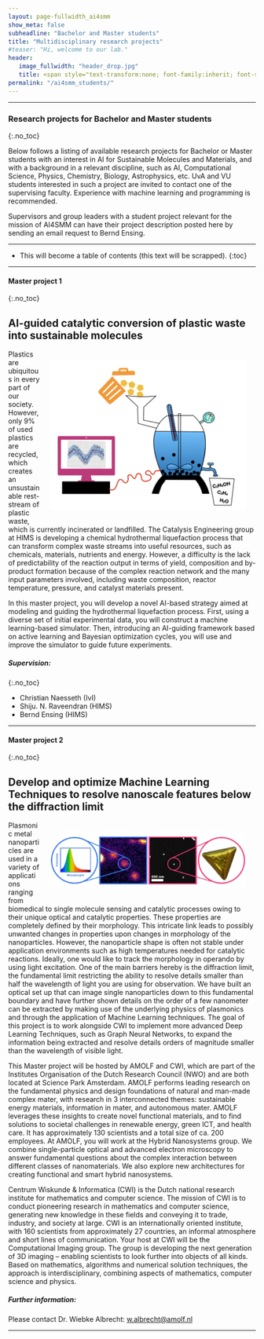 ```yaml
---
layout: page-fullwidth_ai4smm 
show_meta: false
subheadline: "Bachelor and Master students"
title: "Multidisciplinary research projects"
#teaser: "Hi, welcome to our lab."
header:
   image_fullwidth: "header_drop.jpg"
   title: <span style="text-transform:none; font-family:inherit; font-size:1.2em;">AI4SMM Student projects</span> <br>  <span style="text-transform:none; font-family:FontAwesome,Gill Sans; font-size:0.5em;">Artificial Intelligence for Sustainable Molecules and Materials</span>
permalink: "/ai4smm_students/"
---
```


---

### Research projects for Bachelor and Master students
{:.no_toc}

Below follows a listing of available research projects for Bachelor or Master students
with an interest in AI for Sustainable Molecules and Materials, and with
a background in a relevant discipline, such as AI, Computational Science, Physics, Chemistry,
Biology, Astrophysics, etc. UvA and VU students interested in such a project are 
invited to contact one of the supervising faculty. Experience with machine learning and 
programming is recommended.  

Supervisors and group leaders with a student project relevant for the mission of AI4SMM 
can have their project description posted here by sending an email request to Bernd Ensing.

----------------------------------------------
* This will become a table of contents (this text will be scrapped).
{:toc}
----------------------------------------------

#### Master project 1
{:.no_toc}
## AI-guided catalytic conversion of plastic waste into sustainable molecules

<img src="../images//ai4smm_student_project1.png"
     alt="Project1"
     width="400"
     style="float: right; margin: 20px;" />

Plastics are ubiquitous in every part of our society. However, only 9%
of used plastics are recycled, which creates an unsustainable
rest-stream of plastic waste, which is currently incinerated or
landfilled. The Catalysis Engineering group at HIMS is developing a
chemical hydrothermal liquefaction process that can transform complex
waste streams into useful resources, such as chemicals, materials,
nutrients and energy. However, a difficulty is the lack of predictability of
the reaction output in terms of yield, composition and by-product
formation because of the complex reaction network and the many input
parameters involved, including waste composition, reactor temperature,
pressure, and catalyst materials present.

In this master project, you will develop a novel AI-based strategy
aimed at modeling and guiding the hydrothermal liquefaction
process. First, using a diverse set of initial experimental data, you
will construct a machine learning-based simulator. Then,
introducing an AI-guiding framework based on active learning and
Bayesian optimization cycles, you will use and improve the simulator to
guide future experiments.

##### Supervision:
{:.no_toc}
 * Christian Naesseth (IvI)
 * Shiju. N. Raveendran (HIMS)
 * Bernd Ensing (HIMS)
 
----------------------------------------------


#### Master project 2
{:.no_toc}
## Develop and optimize Machine Learning Techniques to resolve nanoscale features below the diffraction limit

<img src="../images//ai4smm_student_project2.png"
     alt="Project1"
     width="400"
     style="float: right; margin: 20px;" />

Plasmonic metal nanoparticles are used in a variety of applications
ranging from biomedical to single molecule sensing and catalytic
processes owing to their unique optical and catalytic properties. These
properties are completely defined by their morphology. This intricate
link leads to possibly unwanted changes in properties upon changes in
morphology of the nanoparticles. However, the nanoparticle shape is often
not stable under application environments such as high temperatures
needed for catalytic reactions. Ideally, one would like to track the
morphology in operando by using light excitation. One of the main
barriers hereby is the diffraction limit, the fundamental limit
restricting the ability to resolve details smaller than half the
wavelength of light you are using for observation. We have built an
optical set up that can image single nanoparticles down to this
fundamental boundary and have further shown details on the order of a
few nanometer can be extracted by making use of the underlying physics
of plasmonics and through the application of Machine Learning
techniques. The goal of this project is to work alongside CWI to
implement more advanced Deep Learning Techniques, such as Graph Neural
Networks, to expand the information being extracted and resolve details
orders of magnitude smaller than the wavelength of visible light.

This Master project will be hosted by AMOLF and CWI, which are part of
the Institutes Organisation of the Dutch Research Council (NWO) and are
both located at Science Park Amsterdam. AMOLF performs leading
research on the fundamental physics and design foundations of natural
and man-made complex mater, with research in 3 interconnected themes:
sustainable energy materials, information in mater, and autonomous
mater. AMOLF leverages these insights to create novel functional
materials, and to find solutions to societal challenges in renewable
energy, green ICT, and health care. It has approximately 130 scientists
and a total size of ca. 200 employees. At AMOLF, you will work at the
Hybrid Nanosystems group. We combine single-particle optical and
advanced electron microscopy to answer fundamental questions about the
complex interaction between different classes of nanomaterials. We also
explore new architectures for creating functional and smart hybrid
nanosystems.

Centrum Wiskunde & Informatica (CWI) is the Dutch national research
institute for mathematics and computer science. The mission of CWI is to
conduct pioneering research in mathematics and computer science,
generating new knowledge in these fields and conveying it to trade,
industry, and society at large. CWI is an internationally oriented
institute, with 160 scientists from approximately 27 countries, an
informal atmosphere and short lines of communication. Your host at CWI
will be the Computational Imaging group. The group is developing the
next generation of 3D imaging – enabling scientists to look further into
objects of all kinds. Based on mathematics, algorithms and numerical
solution techniques, the approach is interdisciplinary, combining
aspects of mathematics, computer science and physics.

##### Further information:
Please contact Dr. Wiebke Albrecht: w.albrecht@amolf.nl

----------------------------------------------




